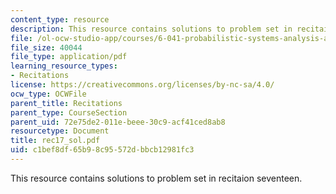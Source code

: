 ```yaml
---
content_type: resource
description: This resource contains solutions to problem set in recitaion seventeen.
file: /ol-ocw-studio-app/courses/6-041-probabilistic-systems-analysis-and-applied-probability-spring-2006/c1bef8df65b98c95572dbbcb12981fc3_rec17_sol.pdf
file_size: 40044
file_type: application/pdf
learning_resource_types:
- Recitations
license: https://creativecommons.org/licenses/by-nc-sa/4.0/
ocw_type: OCWFile
parent_title: Recitations
parent_type: CourseSection
parent_uid: 72e75de2-011e-beee-30c9-acf41ced8ab8
resourcetype: Document
title: rec17_sol.pdf
uid: c1bef8df-65b9-8c95-572d-bbcb12981fc3
---
```

This resource contains solutions to problem set in recitaion seventeen.